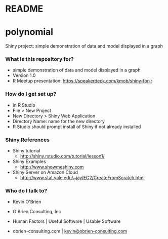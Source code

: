 # README #

# polynomial
Shiny project: simple demonstration of data and model displayed in a graph

### What is this repository for? ###

* simple demonstration of data and model displayed in a graph
* Version 1.0
* R Meetup presentation: https://speakerdeck.com/kmob/shiny-for-r

### How do I get set up? ###

* in R Studio
* File > New Project
* New Directory > Shiny Web Application
* Directory Name: name for the new directory
* R Studio should prompt install of Shiny if not already installed

### Shiny References ###

* Shiny tutorial
  * http://shiny.rstudio.com/tutorial/lesson1/
* Shiny Examples
  * http://www.showmeshiny.com
* Shiny Server on Amazon Cloud
  * http://www.stat.yale.edu/~jay/EC2/CreateFromScratch.html

### Who do I talk to? ###

* Kevin O'Brien 

* O'Brien Consulting, Inc 
* Human Factors | Useful Software | Usable Software
* obrien-consulting.com | kevin@obrien-consulting.com
